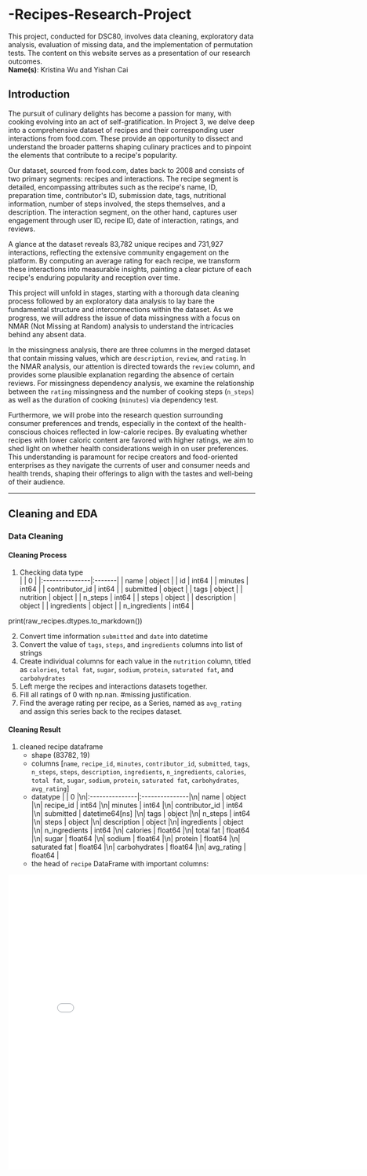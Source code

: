 # -Recipes-Research-Project
This project, conducted for DSC80, involves data cleaning, exploratory data analysis, evaluation of missing data, and the implementation of permutation tests. The content on this website serves as a presentation of our research outcomes. <br>
**Name(s)**: Kristina Wu and Yishan Cai <br>

## Introduction
The pursuit of culinary delights has become a passion for many, with cooking evolving into an act of self-gratification. In Project 3, we delve deep into a comprehensive dataset of recipes and their corresponding user interactions from food.com. These provide an opportunity to dissect and understand the broader patterns shaping culinary practices and to pinpoint the elements that contribute to a recipe's popularity.<br>

Our dataset, sourced from food.com, dates back to 2008 and consists of two primary segments: recipes and interactions. The recipe segment is detailed, encompassing attributes such as the recipe's name, ID, preparation time, contributor's ID, submission date, tags, nutritional information, number of steps involved, the steps themselves, and a description. The interaction segment, on the other hand, captures user engagement through user ID, recipe ID, date of interaction, ratings, and reviews.<br>

A glance at the dataset reveals 83,782 unique recipes and 731,927 interactions, reflecting the extensive community engagement on the platform. By computing an average rating for each recipe, we transform these interactions into measurable insights, painting a clear picture of each recipe's enduring popularity and reception over time.<br>

This project will unfold in stages, starting with a thorough data cleaning process followed by an exploratory data analysis to lay bare the fundamental structure and interconnections within the dataset. As we progress, we will address the issue of data missingness with a focus on NMAR (Not Missing at Random) analysis to understand the intricacies behind any absent data.<br>

In the missingness analysis, there are three columns in the merged dataset that contain missing values, which are `description`, `review`, and `rating`. In the NMAR analysis, our attention is directed towards the `review` column, and provides some plausible explanation regarding the absence of certain reviews. For missingness dependency analysis, we examine the relationship between the `rating` missingness and the number of cooking steps (`n_steps`) as well as the duration of cooking (`minutes`) via dependency test.<br>

Furthermore, we will probe into the research question surrounding consumer preferences and trends, especially in the context of the health-conscious choices reflected in low-calorie recipes. By evaluating whether recipes with lower caloric content are favored with higher ratings, we aim to shed light on whether health considerations weigh in on user preferences. This understanding is paramount for recipe creators and food-oriented enterprises as they navigate the currents of user and consumer needs and health trends, shaping their offerings to align with the tastes and well-being of their audience.<br>

---

## Cleaning and EDA
### Data Cleaning
#### Cleaning Process
1. Checking data type <br>
|                | 0      |
|:---------------|:-------|
| name           | object |
| id             | int64  |
| minutes        | int64  |
| contributor_id | int64  |
| submitted      | object |
| tags           | object |
| nutrition      | object |
| n_steps        | int64  |
| steps          | object |
| description    | object |
| ingredients    | object |
| n_ingredients  | int64  |


print(raw_recipes.dtypes.to_markdown())

2. Convert time information `submitted` and `date` into datetime
3. Convert the value of `tags`, `steps`, and `ingredients` columns into list of strings
4. Create individual columns for each value in the `nutrition` column, titled as `calories`, `total fat`, `sugar`, `sodium`, `protein`, `saturated fat`, and `carbohydrates`
5. Left merge the recipes and interactions datasets together.
6. Fill all ratings of 0 with np.nan. #missing justification.
7. Find the average rating per recipe, as a Series, named as `avg_rating` and assign this series back to the recipes dataset.

#### Cleaning Result
1. cleaned recipe dataframe
    - shape
    (83782, 19)
    - columns
    [`name`, `recipe_id`, `minutes`, `contributor_id`, `submitted`, `tags`, `n_steps`, `steps`, `description`, `ingredients`, `n_ingredients`, `calories`, `total fat`, `sugar`, `sodium`, `protein`, `saturated fat`, `carbohydrates`, `avg_rating`]
    - datatype
    |                | 0              |\n|:---------------|:---------------|\n| name           | object         |\n| recipe_id      | int64          |\n| minutes        | int64          |\n| contributor_id | int64          |\n| submitted      | datetime64[ns] |\n| tags           | object         |\n| n_steps        | int64          |\n| steps          | object         |\n| description    | object         |\n| ingredients    | object         |\n| n_ingredients  | int64          |\n| calories       | float64        |\n| total fat      | float64        |\n| sugar          | float64        |\n| sodium         | float64        |\n| protein        | float64        |\n| saturated fat  | float64        |\n| carbohydrates  | float64        |\n| avg_rating     | float64        |
    - the head of `recipe` DataFrame with important columns:











<iframe src="assets/Distribution_of_Number_of_Steps.html" width=800 height=600 frameBorder=0></iframe>
